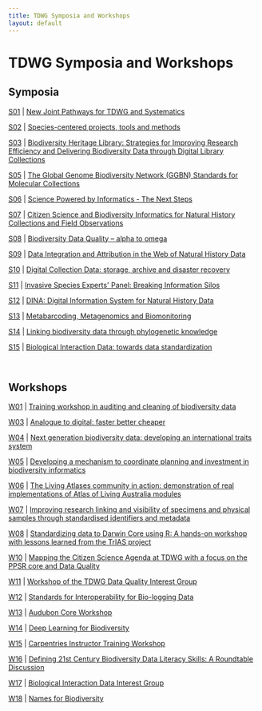 ```yaml
---  
title: TDWG Symposia and Workshops
layout: default
---  
```


# TDWG Symposia and Workshops

## Symposia

[S01](https://tdwg.github.io/conferences/2018/sessions/S01) | [New Joint Pathways for TDWG and Systematics](https://tdwg.github.io/conferences/2018/sessions/S01)  

[S02](https://tdwg.github.io/conferences/2018/sessions/S02) | [Species-centered projects, tools and methods](https://tdwg.github.io/conferences/2018/sessions/S02)  

[S03](https://tdwg.github.io/conferences/2018/sessions/S03) | [Biodiversity Heritage Library: Strategies for Improving Research Efficiency and Delivering Biodiversity Data through Digital Library Collections](https://tdwg.github.io/conferences/2018/sessions/S03)  

<!-- [S04](https://tdwg.github.io/conferences/2018/sessions/S04) | [Challenges for Implementing Collections Data Quality Feedback: synthesizing the community experience](https://tdwg.github.io/conferences/2018/sessions/S04)
-->
[S05](https://tdwg.github.io/conferences/2018/sessions/S05) | [The Global Genome Biodiversity Network (GGBN) Standards for Molecular Collections](https://tdwg.github.io/conferences/2018/sessions/S05)  

[S06](https://tdwg.github.io/conferences/2018/sessions/S06) | [Science Powered by Informatics - The Next Steps](https://tdwg.github.io/conferences/2018/sessions/S06)  

[S07](https://tdwg.github.io/conferences/2018/sessions/S07) | [Citizen Science and Biodiversity Informatics for Natural History Collections and Field Observations](https://tdwg.github.io/conferences/2018/sessions/S07)  

[S08](https://tdwg.github.io/conferences/2018/sessions/S08) | [Biodiversity Data Quality – alpha to omega](https://tdwg.github.io/conferences/2018/sessions/S08)  

[S09](https://tdwg.github.io/conferences/2018/sessions/S09) | [Data Integration and Attribution in the Web of Natural History Data](https://tdwg.github.io/conferences/2018/sessions/S09)  

[S10](https://tdwg.github.io/conferences/2018/sessions/S10) | [Digital Collection Data: storage, archive and disaster recovery](https://tdwg.github.io/conferences/2018/sessions/S10)  

[S11](https://tdwg.github.io/conferences/2018/sessions/S11) | [Invasive Species Experts' Panel: Breaking Information Silos](https://tdwg.github.io/conferences/2018/sessions/S11)  

[S12](https://tdwg.github.io/conferences/2018/sessions/S12) | [DINA: Digital Information System for Natural History Data](https://tdwg.github.io/conferences/2018/sessions/S12)  

[S13](https://tdwg.github.io/conferences/2018/sessions/S13) | [Metabarcoding, Metagenomics and Biomonitoring](https://tdwg.github.io/conferences/2018/sessions/S13)  

[S14](https://tdwg.github.io/conferences/2018/sessions/S14) | [Linking biodiversity data through phylogenetic knowledge](https://tdwg.github.io/conferences/2018/sessions/S14)  

[S15](https://tdwg.github.io/conferences/2018/sessions/S15) | [Biological Interaction Data: towards data standardization](https://tdwg.github.io/conferences/2018/sessions/S15)  

<br />

## Workshops

[W01](https://tdwg.github.io/conferences/2018/sessions/W01) | [Training workshop in auditing and cleaning of biodiversity data](https://tdwg.github.io/conferences/2018/sessions/W01)  

<!-- [W02](https://tdwg.github.io/conferences/2018/sessions/W02) | [Service-based content extraction from digitised specimens](https://tdwg.github.io/conferences/2018/sessions/W02)  
-->  
[W03](https://tdwg.github.io/conferences/2018/sessions/W03) | [Analogue to digital: faster better cheaper](https://tdwg.github.io/conferences/2018/sessions/W03)  

[W04](https://tdwg.github.io/conferences/2018/sessions/W04) | [Next generation biodiversity data: developing an international traits system](https://tdwg.github.io/conferences/2018/sessions/W04)  

[W05](https://tdwg.github.io/conferences/2018/sessions/W05) | [Developing a mechanism to coordinate planning and investment in biodiversity informatics](https://tdwg.github.io/conferences/2018/sessions/W05)  

[W06](https://tdwg.github.io/conferences/2018/sessions/W06) | [The Living Atlases community in action: demonstration of real implementations of Atlas of Living Australia modules](https://tdwg.github.io/conferences/2018/sessions/W06)  

[W07](https://tdwg.github.io/conferences/2018/sessions/W07) | [Improving research linking and visibility of specimens and physical samples through standardised identifiers and metadata](https://tdwg.github.io/conferences/2018/sessions/W07)  

[W08](https://tdwg.github.io/conferences/2018/sessions/W08) | [Standardizing data to Darwin Core using R: A hands-on workshop with lessons learned from the TrIAS project](https://tdwg.github.io/conferences/2018/sessions/W08)  

<!-- [W09](https://tdwg.github.io/conferences/2018/sessions/W09) | [Challenges for Implementing Collections Data Quality Feedback: synthesizing the community experience](https://tdwg.github.io/conferences/2018/sessions/W09)  
-->  
[W10](https://tdwg.github.io/conferences/2018/sessions/W10) | [Mapping the Citizen Science Agenda at TDWG with a focus on the PPSR core and Data Quality](https://tdwg.github.io/conferences/2018/sessions/W10)  

[W11](https://tdwg.github.io/conferences/2018/sessions/W11) | [Workshop of the TDWG Data Quality Interest Group](https://tdwg.github.io/conferences/2018/sessions/W11)  

[W12](https://tdwg.github.io/conferences/2018/sessions/W12) | [Standards for Interoperability for Bio-logging Data](https://tdwg.github.io/conferences/2018/sessions/W12)  

[W13](https://tdwg.github.io/conferences/2018/sessions/W13) | [Audubon Core Workshop](https://tdwg.github.io/conferences/2018/sessions/W13)  

[W14](https://tdwg.github.io/conferences/2018/sessions/W14) | [Deep Learning for Biodiversity](https://tdwg.github.io/conferences/2018/sessions/W14)  

[W15](https://tdwg.github.io/conferences/2018/sessions/W15) | [Carpentries Instructor Training Workshop](https://tdwg.github.io/conferences/2018/sessions/W15)  

[W16](https://tdwg.github.io/conferences/2018/sessions/W16) | [Defining 21st Century Biodiversity Data Literacy Skills: A Roundtable Discussion](https://tdwg.github.io/conferences/2018/sessions/W16)  

[W17](https://tdwg.github.io/conferences/2018/sessions/W17) | [Biological Interaction Data Interest Group](https://tdwg.github.io/conferences/2018/sessions/W17)  

[W18](https://tdwg.github.io/conferences/2018/sessions/W18) | [Names for Biodiversity](https://tdwg.github.io/conferences/2018/sessions/W18)  


